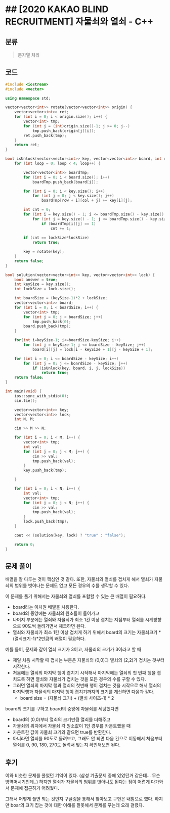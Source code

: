 # ## [2020 KAKAO BLIND RECRUITMENT] 자물쇠와 열쇠 - C++

## 분류
> 문자열 처리

## 코드
```c++
#include <iostream>
#include <vector>

using namespace std;

vector<vector<int>> rotate(vector<vector<int>> origin) {
	vector<vector<int>> ret;
	for (int i = 0; i < origin.size(); i++) {
		vector<int> tmp;
		for (int j = (int)origin.size()-1; j >= 0; j--)
			tmp.push_back(origin[j][i]);
		ret.push_back(tmp);
	}
	return ret;
}

bool isUnlock(vector<vector<int>> key, vector<vector<int>> board, int row, int col, int lockSize) {
	for (int loop = 0; loop < 4; loop++) {

		vector<vector<int>> boardTmp;
		for (int i = 0; i < board.size(); i++)
			boardTmp.push_back(board[i]);

		for (int i = 0; i < key.size(); i++)
			for (int j = 0; j < key.size(); j++)
				boardTmp[row + i][col + j] += key[i][j];

		int cnt = 0;
		for (int i = key.size() - 1; i <= boardTmp.size() - key.size(); i++)
			for (int j = key.size() - 1; j <= boardTmp.size() - key.size(); j++)
				if (boardTmp[i][j] == 1)
					cnt += 1;
		
		if (cnt == lockSize*lockSize)
			return true;

		key = rotate(key);
	}
	return false;
}

bool solution(vector<vector<int>> key, vector<vector<int>> lock) {
	bool answer = true;
	int keySize = key.size();
	int lockSize = lock.size();

	int boardSize = (keySize-1)*2 + lockSize;
	vector<vector<int>> board;
	for (int i = 0; i < boardSize; i++) {
		vector<int> tmp;
		for (int j = 0; j < boardSize; j++)
			tmp.push_back(0);
		board.push_back(tmp);
	}

	for(int i=keySize-1; i<=boardSize-keySize; i++)
		for (int j = keySize-1; j <= boardSize - keySize; j++)
			board[i][j] = lock[i - keySize + 1][j - keySize + 1];

	for (int i = 0; i <= boardSize - keySize; i++)
		for (int j = 0; j <= boardSize - keySize; j++)
			if (isUnlock(key, board, i, j, lockSize))
				return true;
	return false;
}

int main(void) {
	ios::sync_with_stdio(0);
	cin.tie();

	vector<vector<int>> key;
	vector<vector<int>> lock;
	int N, M;

	cin >> M >> N;

	for (int i = 0; i < M; i++) {
		vector<int> tmp;
		int val;
		for (int j = 0; j < M; j++) {
			cin >> val;
			tmp.push_back(val);
		}
		key.push_back(tmp);

	}

	for (int i = 0; i < N; i++) {
		int val;
		vector<int> tmp;
		for (int j = 0; j < N; j++) {
			cin >> val;
			tmp.push_back(val);
		}
		lock.push_back(tmp);
	}

	cout << (solution(key, lock) ? "true" : "false");

	return 0;
}
```

## 문제 풀이
배열을 잘 다루는 것이 핵심인 것 같다. 또한, 자물쇠와 열쇠를 겹치게 해서 열쇠가 자물쇠의 범위를 벗어나는 문제도 없고 모든 경우의 수를 생각할 수 있다.

이 문제를 풀기 위해서는 자물쇠와 열쇠를 포함할 수 있는 큰 배열이 필요하다. 
  - board라는 이차원 배열을 사용한다.
  - board의 중앙에는 자물쇠의 원소들이 들어가고
  - 나머지 부분에는 열쇠와 자물쇠가 최소 1칸 이상 겹치는 지점부터 열쇠를 시계방향으로 90도씩 돌려가면서 체크하면 된다.
  - 열쇠와 자물쇠가 최소 1칸 이상 겹치게 하기 위해서 board의 크기는 자물쇠크기 * (열쇠크기-1)*2만큼의 배열이 필요하다.

예를 들어, 문제와 같이 열쇠 크기가 3이고, 자물쇠의 크기가 3이라고 할 때
- 제일 처음 시작할 때 겹치는 부분은 자물쇠의 (0,0)과 열쇠의 (2,2)가 겹치는 것부터 시작한다.
- 처음에는 열쇠의 마지막 행이 겹치기 시작해서 마지막에는 열쇠의 첫 번째 행을 겹치도록 하면 열쇠와 자물쇠가 겹치는 것을 모든 경우의 수를 구할 수 있다.
- 그러면 열쇠의 마지막 행과 열쇠의 첫번째 행이 겹치는 것을 시작으로 해서 열쇠의 마지막행과 자물쇠의 마지막 행이 겹치기까지의 크기를 계산하면 다음과 같다.
   - board size =  (자물쇠 크기) + (열쇠 사이즈-1) * 2

board의 크기를 구하고 board의 중앙에 자물쇠를 세팅했다면
- board의 (0,0)부터 열쇠의 크기만큼 열쇠를 더해주고
- 자물쇠의 위치에서 자물쇠 각 원소값이 1인 경우를 카운트했을 때 
- 카운트한 값이 자물쇠 크기와 같으면 true를 반환한다.
- 아니라면 열쇠를 90도로 돌려보고, 그래도 안 되면 다음 칸으로 이동해서 처음부터 열쇠를 0, 90, 180, 270도 돌려서 맞는지 확인해보면 된다.

## 후기
이와 비슷한 문제를 풀었던 기억이 있다. (삼성 기출문제 중에 있었던거 같은데... 무슨 방역머시기인데..)
하지만 열쇠가 자물쇠의 범위를 벗아나도 된다는 점이 어렵게 다가와서 문제에 접근하기 어려웠다.

그래서 어떻게 풀면 되는 것인지 구글링을 통해서 찾아보고
구현은 내힘으로 했다. 하지만 boar의 크기 잡는 것에 대한 이해를 잘못해서 문제를 푸는데 오래 걸렸다.